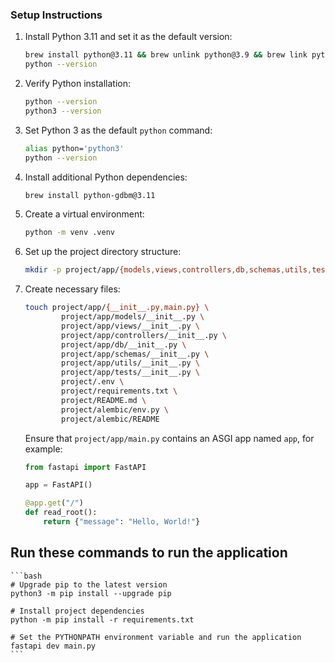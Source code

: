 ### Setup Instructions

1. Install Python 3.11 and set it as the default version:
    ```bash
    brew install python@3.11 && brew unlink python@3.9 && brew link python@3.11
    python --version
    ```

2. Verify Python installation:
    ```bash
    python --version
    python3 --version
    ```

3. Set Python 3 as the default `python` command:
    ```bash
    alias python='python3'
    python --version
    ```

4. Install additional Python dependencies:
    ```bash
    brew install python-gdbm@3.11
    ```

5. Create a virtual environment:
    ```bash
    python -m venv .venv
    ```

6. Set up the project directory structure:
    ```bash
    mkdir -p project/app/{models,views,controllers,db,schemas,utils,tests} project/alembic/versions
    ```

7. Create necessary files:
    ```bash
    touch project/app/{__init__.py,main.py} \
            project/app/models/__init__.py \
            project/app/views/__init__.py \
            project/app/controllers/__init__.py \
            project/app/db/__init__.py \
            project/app/schemas/__init__.py \
            project/app/utils/__init__.py \
            project/app/tests/__init__.py \
            project/.env \
            project/requirements.txt \
            project/README.md \
            project/alembic/env.py \
            project/alembic/README
    ```

    Ensure that `project/app/main.py` contains an ASGI app named `app`, for example:
    ```python
    from fastapi import FastAPI

    app = FastAPI()

    @app.get("/")
    def read_root():
        return {"message": "Hello, World!"}
    ```


## Run these commands to run the application
    ```bash
    # Upgrade pip to the latest version
    python3 -m pip install --upgrade pip

    # Install project dependencies
    python -m pip install -r requirements.txt

    # Set the PYTHONPATH environment variable and run the application
    fastapi dev main.py
    ```



